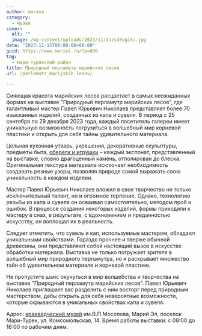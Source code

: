 ```yaml
---
author: morava
category:
  - музеи
cover:
  alt: ""
  image: /wp-content/uploads/2023/11/1nzs45vgikc.jpg
date: "2023-11-13T09:00:00+00:00"
guid: https://www.mariel.ru/?p=806
tag:
  - мари-турекский-район
title: Природный перламутр марийских лесов
url: /perlamutr_marijskih_lesov/

---
```

Сияющая красота марийских лесов расцветает в самых неожиданных формах на выставке "Природный перламутр марийских лесов", где талантливый мастер Павел Юрьевич Николаев представляет более 70 изысканных изделий, созданных из капа и сувеля. В период с 25 сентября по 29 декабря 2023 года, каждый посетитель галереи имеет уникальную возможность погрузиться в волшебный мир корневой пластики и открыть для себя тайны удивительного материала.

Цельная кухонная утварь, украшения, декоративные скульптуры, предметы быта, [обереги и игрушки](https://www.adora.ru/) – каждый экспонат, представленный на выставке, словно драгоценный камень, отполирован до блеска. Оригинальная текстура материала исключает необходимость создавать резные узоры, позволяя природе самой выражать свою уникальность в каждом изделии.

Мастер Павел Юрьевич Николаев вложил в свое творчество не только исключительный талант, но и огромное терпение. Однако, технологию резьбы из капа и сувеля он осваивал самостоятельно, методом проб и ошибок. В процессе создания некоторых изделий, формы приходили к мастеру в снах, в результате, с вдохновением и преданностью искусству, он воплощал их в реальность.

Следует отметить, что сувель и кап, используемые мастером, обладают уникальными свойствами. Гораздо прочнее и тверже обычной древесины, они представляют собой настоящий вызов в искусстве обработки материала. Выставка не только погружает зрителя в волшебный мир природного перламутра, но и раскрывает множество тайн об удивительном материале и корневой пластике.

Не пропустите шанс окунуться в мир волшебства и творчества на выставке "Природный перламутр марийских лесов". Павел Юрьевич Николаев приглашает вас разделить с ним восторг перед природным мастерством, дабы открыть для себя невероятные возможности, которые скрываются в уникальных свойствах капа и сувеля.

Адрес: [краеведческий музей](http://mt-myzej.mari-el.muzkult.ru/about) им.В.П.Мосолова, Марий Эл, поселок Мари-Турек, ул. Комсомольская, 14\. Время работы выставки: с 08:00 до 16:00 по рабочим дням.
